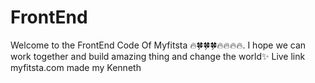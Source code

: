 # FrontEnd

Welcome to the FrontEnd Code Of Myfitsta 🔥🍀🍀🍀🔥🔥🔥🔥. I hope we can work together and build amazing thing and change the world✨
Live link myfitsta.com made my Kenneth
